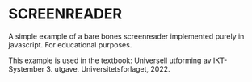 # SCREENREADER
A simple example of a bare bones screenreader implemented purely in javascript. For educational purposes. 

This example is used in the textbook: Universell utforming av IKT-Systember 3. utgave. Universitetsforlaget, 2022.
